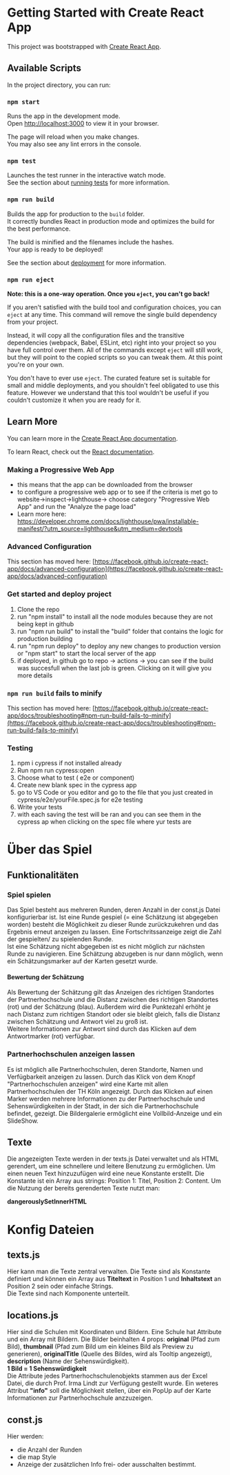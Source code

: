 # Getting Started with Create React App

This project was bootstrapped with [Create React App](https://github.com/facebook/create-react-app).

## Available Scripts

In the project directory, you can run:

### `npm start`

Runs the app in the development mode.\
Open [http://localhost:3000](http://localhost:3000) to view it in your browser.

The page will reload when you make changes.\
You may also see any lint errors in the console.

### `npm test`

Launches the test runner in the interactive watch mode.\
See the section about [running tests](https://facebook.github.io/create-react-app/docs/running-tests) for more information.

### `npm run build`

Builds the app for production to the `build` folder.\
It correctly bundles React in production mode and optimizes the build for the best performance.

The build is minified and the filenames include the hashes.\
Your app is ready to be deployed!

See the section about [deployment](https://facebook.github.io/create-react-app/docs/deployment) for more information.

### `npm run eject`

**Note: this is a one-way operation. Once you `eject`, you can't go back!**

If you aren't satisfied with the build tool and configuration choices, you can `eject` at any time. This command will remove the single build dependency from your project.

Instead, it will copy all the configuration files and the transitive dependencies (webpack, Babel, ESLint, etc) right into your project so you have full control over them. All of the commands except `eject` will still work, but they will point to the copied scripts so you can tweak them. At this point you're on your own.

You don't have to ever use `eject`. The curated feature set is suitable for small and middle deployments, and you shouldn't feel obligated to use this feature. However we understand that this tool wouldn't be useful if you couldn't customize it when you are ready for it.

## Learn More

You can learn more in the [Create React App documentation](https://facebook.github.io/create-react-app/docs/getting-started).

To learn React, check out the [React documentation](https://reactjs.org/).

### Making a Progressive Web App
- this means that the app can be downloaded from the browser
- to configure a progressive web app or to see if the criteria is met go to website->inspect->lighthouse-> choose category "Progressive Web App" and run the "Analyze the page load"
- Learn more here: https://developer.chrome.com/docs/lighthouse/pwa/installable-manifest/?utm_source=lighthouse&utm_medium=devtools

### Advanced Configuration

This section has moved here: [https://facebook.github.io/create-react-app/docs/advanced-configuration](https://facebook.github.io/create-react-app/docs/advanced-configuration)

### Get started and deploy project

1. Clone the repo
2. run "npm install" to install all the node modules because they are not being kept in github
3. run "npm run build" to install the "build" folder that contains the logic for production building
4. run "npm run deploy" to deploy any new changes to production version or "npm start" to start the local server of the app
5. if deployed, in github go to repo -> actions -> you can see if the build was succesfull when the last job is green. Clicking on it will give you more details

### `npm run build` fails to minify

This section has moved here: [https://facebook.github.io/create-react-app/docs/troubleshooting#npm-run-build-fails-to-minify](https://facebook.github.io/create-react-app/docs/troubleshooting#npm-run-build-fails-to-minify)

### Testing
1. npm i cypress if not installed already
2. Run npm run cypress:open
3. Choose what to test ( e2e or component)
4. Create new blank spec in the cypress app
5. go to VS Code or you editor and go to the file that you just created in cypress/e2e/yourFile.spec.js for e2e testing
6. Write your tests
7. with each saving the test will be ran and you can see them in the cypress ap when clicking on the spec file where yur tests are

# Über das Spiel
## Funktionalitäten
### Spiel spielen
Das Spiel besteht aus mehreren Runden, deren Anzahl in der const.js Datei konfigurierbar ist. Ist eine Runde gespiel (= eine Schätzung ist abgegeben worden) besteht die Möglichkeit zu dieser Runde zurückzukehren und das Ergebnis erneut anzeigen zu lassen. Eine Fortschritssanzeige zeigt die Zahl der gespielten/ zu spielenden Runde.\
Ist eine Schätzung nicht abgegeben ist es nicht möglich zur nächsten Runde zu navigieren. Eine Schätzung abzugeben is nur dann möglich, wenn ein Schätzungsmarker auf der Karten gesetzt wurde.
#### Bewertung der Schätzung
Als Bewertung der Schätzung gilt das Anzeigen des richtigen Standortes der Partnerhochschule und die Distanz zwischen des richtigen Standortes (rot) und der Schätzung (blau). Außerdem wird die Punktezahl erhöht je nach Distanz zum richtigen Standort oder sie bleibt gleich, falls die Distanz zwischen Schätzung und Antwort viel zu groß ist.\
Weitere Informationen zur Antwort sind durch das Klicken auf dem Antwortmarker (rot) verfügbar.

### Partnerhochschulen anzeigen lassen
Es ist möglich alle Partnerhochschulen, deren Standorte, Namen und Verfügbarkeit anzeigen zu lassen. Durch das Klick von dem Knopf "Partnerhochschulen anzeigen" wird eine Karte mit allen Partnerhochschulen der TH Köln angezeigt. Durch das Klicken auf einen Marker werden mehrere Informationen zu der Partnerhochschule und Sehenswürdigkeiten in der Stadt, in der sich die Partnerhochschule befindet, gezeigt. Die Bildergalerie ermöglicht eine Vollbild-Anzeige und ein SlideShow.

## Texte
Die angezeigten Texte werden in der texts.js Datei verwaltet und als HTML gerendert, um eine schnellere und leitere Benutzung zu ermöglichen. 
Um einen neuen Text hinzuzufügen wird eine neue Konstante erstellt. Die Konstante ist ein Array aus strings: Position 1: Titel, Position 2: Content. Um die Nutzung der bereits gerenderten Texte nutzt man: </br>

<b>dangerouslySetInnerHTML</b>

# Konfig Dateien
## texts.js
Hier kann man die Texte zentral verwalten.
Die Texte sind als Konstante definiert und können ein Array aus <b>Titeltext</b> in Position 1 und <b>Inhaltstext</b> an Position 2 sein oder einfache Strings. </br>
Die Texte sind nach Komponente unterteilt.

## locations.js
Hier sind die Schulen mit Koordinaten und Bildern.
Eine Schule hat Attribute und ein Array mit Bildern. Die Bilder beinhalten 4 props: <b>original</b> (Pfad zum Bild), <b>thumbnail</b> (Pfad zum Bild um ein kleines Bild als Preview zu generieren), <b>originalTitle</b> (Quelle des Bildes, wird als Tooltip angezeigt), <b>description</b> (Name der Sehenswürdigkeit).
</br>
<b>1 Bild = 1 Sehenswürdigkeit </b> \
Die Attribute jedes Partnerhochschulenobjekts stammen aus der Excel Datei, die durch Prof. Irma Lindt zur Verfügung gestellt wurde. Ein weteres Attribut <b>"info"</b> soll die Möglichkeit stellen, über ein PopUp auf der Karte Informationen zur Partnerhochschule anzzuzeigen.

## const.js
Hier werden:
- die Anzahl der Runden
- die map Style
- Anzeige der zusätzlichen Info frei- oder ausschalten
bestimmt.
